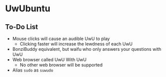 # UwUbuntu

## To-Do List

- Mouse clicks will cause an audible UwU to play
  - Clicking faster will increase the lewdness of each UwU
- BonziBuddy equivalent, but waifu who only answers your questions with UwU
- Web browser called UwU With UwU
  - No other web browser will be supported
- Alias `sudo` as `suwudo`
